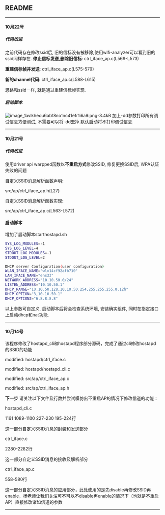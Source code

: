 ﻿## README
---

#### 10月22号
##### 代码改进
之前代码存在修改ssid后, 旧的信标没有被移除,使用wifi-analyzer可以看到旧的ssid同样存在.
**停止信标发送,删除旧信标**: ctrl_iface_ap.c(L569-L573)

**重建信标帧并发送**: ctrl_iface_ap.c(L575-579)

**新的channel代码**: ctrl_iface_ap.c(L588-L615)

思路和ssid一样, 就是通过重建信标帧实现.

##### 启动脚本
![image_1avlkheou6ab18no1nc41efr1i6a9.png-3.4kB][1]
加上-dd参数打印所有调试信息方便测试, 不需要可以将-dd去掉.默认启动将不打印调试信息.

---
#### 10月21号
##### 代码改进
使用driver api warpped函数以**不重启方式**修改SSID, 修复更换SSID后, WPA认证失败的问题

自定义SSID消息解析函数声明:

src/ap/ctrl_iface_ap.h(L27)

自定义SSID消息解析函数实现:

src/ap/ctrl_iface_ap.c(L563-L572)

#### 启动脚本

增加了启动脚本starthostapd.sh
```sh
SYS_LOG_MODULES=-1
SYS_LOG_LEVEL=4
STDOUT_LOG_MODULES=-1
STDOUT_LOG_LEVEL=2

DHCP server Configuration(user configuration)
WLAN_IFACE_NAME="wlx14cf92afb710"
LAN_IFACE_NAME="ens33"
NETWORK_ADDRESS="10.10.50.0/24"
LISTEN_ADDRESS="10.10.50.1"
DHCP_RANGE="10.10.50.128,10.10.50.254,255.255.255.0,12h"
DHCP_OPTION="3,10.10.50.1"
DHCP_OPTION2="6,8.8.8.8"
```
以上参数可自定义, 启动脚本后将会检查系统环境, 安装确实组件, 同时在指定接口上启动dhcp和nat功能.

---
#### 10月14号
该程序修改了hostapd_cli和hostapd程序部分源码，完成了通过cli修改hostapd的SSID的功能

modified:   hostapd/ctrl_iface.c 

modified:   hostapd/hostapd_cli.c  

modified:   src/ap/ctrl_iface_ap.c  

modified:   src/ap/ctrl_iface_ap.h

**下一步**
请关注以下文件及行数并尝试模仿出不重启AP的情况下修改信道的功能：  

hostapd_cli.c    	

1161 1089-1100 227-230 195-224行  

这一部分自定义SSID消息的封装和发送部分   

ctrl_iface.c		

2280-2282行   

这一部分自定义SSID消息的接收及解析部分  

ctrl_iface_ap.c	 

558-580行   

这一部分自定义SSID消息的应用部分，此处使用的是先disable再修改SSID再enable，杨老师让我们关注可不可以不disable再enable的情况下（也就是不重启AP）直接修改诸如信道的参数

---


  [1]: http://static.zybuluo.com/sammyyx/4yfv5rnglzjqzpm48g2lf68e/image_1avlkheou6ab18no1nc41efr1i6a9.png